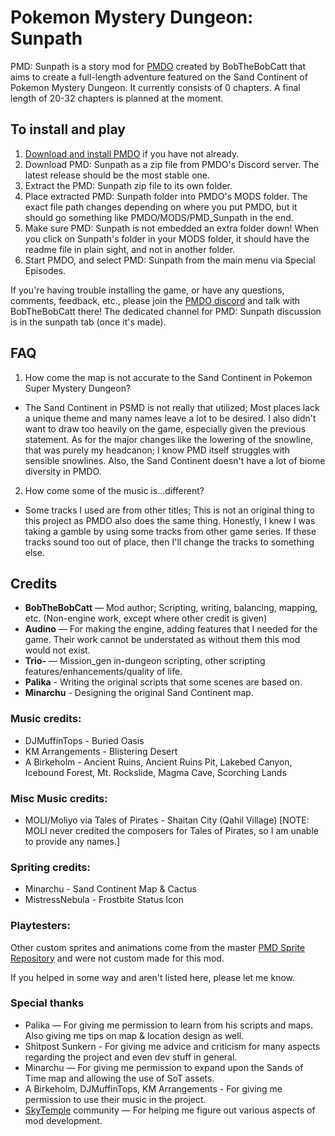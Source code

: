 # Pokemon Mystery Dungeon: Sunpath
PMD: Sunpath is a story mod for [PMDO](https://github.com/audinowho/PMDODump/) created by BobTheBobCatt that aims to create a full-length adventure featured on the Sand Continent of Pokemon Mystery Dungeon.
It currently consists of 0 chapters. 
A final length of 20-32 chapters is planned at the moment.

## To install and play
1. [Download and install PMDO](https://github.com/audinowho/PMDODump/releases) if you have not already.
2. Download PMD: Sunpath as a zip file from PMDO's Discord server. The latest release should be the most stable one.
3. Extract the PMD: Sunpath zip file to its own folder.
4. Place extracted PMD: Sunpath folder into PMDO's MODS folder. The exact file path changes depending on where you put PMDO, but it should go something like PMDO/MODS/PMD_Sunpath in the end.
5. Make sure PMD: Sunpath is not embedded an extra folder down! When you click on Sunpath's folder in your MODS folder, it should have the readme file in plain sight, and not in another folder.
6. Start PMDO, and select PMD: Sunpath from the main menu via Special Episodes.

If you're having trouble installing the game, or have any questions, comments, feedback, etc., please join the [PMDO discord](https://discord.gg/37VKndMsr2) and talk with BobTheBobCatt there! The dedicated channel for PMD: Sunpath discussion is in the sunpath tab (once it's made).



## FAQ
1. How come the map is not accurate to the Sand Continent in Pokemon Super Mystery Dungeon?
* The Sand Continent in PSMD is not really that utilized; Most places lack a unique theme and many names leave a lot to be desired. I also didn't want to draw too heavily on the game, especially given the previous statement. As for the major changes like the lowering of the snowline, that was purely my headcanon; I know PMD itself struggles with sensible snowlines. Also, the Sand Continent doesn't have a lot of biome diversity in PMDO.

2. How come some of the music is...different?
* Some tracks I used are from other titles; This is not an original thing to this project as PMDO also does the same thing. Honestly, I knew I was taking a gamble by using some tracks from other game series. If these tracks sound too out of place, then I'll change the tracks to something else.


## Credits
* **BobTheBobCatt** — Mod author; Scripting, writing, balancing, mapping, etc. (Non-engine work, except where other credit is given)  
* **Audino** — For making the engine, adding features that I needed for the game. Their work cannot be understated as without them this mod would not exist.
* **Trio-** — Mission_gen in-dungeon scripting, other scripting features/enhancements/quality of life.
* **Palika** - Writing the original scripts that some scenes are based on.
* **Minarchu** - Designing the original Sand Continent map.

### Music credits:
* DJMuffinTops - Buried Oasis
* KM Arrangements - Blistering Desert
* A Birkeholm - Ancient Ruins, Ancient Ruins Pit, Lakebed Canyon, Icebound Forest, Mt. Rockslide, Magma Cave, Scorching Lands

### Misc Music credits:
* MOLI/Moliyo via Tales of Pirates - Shaitan City (Qahil Village) [NOTE: MOLI never credited the composers for Tales of Pirates, so I am unable to provide any names.]

### Spriting credits:
* Minarchu - Sand Continent Map & Cactus
* MistressNebula - Frostbite Status Icon

### Playtesters:


Other custom sprites and animations come from the master [PMD Sprite Repository](https://sprites.pmdcollab.org/) and were not custom made for this mod.

If you helped in some way and aren't listed here, please let me know.

### Special thanks
* Palika — For giving me permission to learn from his scripts and maps. Also giving me tips on map & location design as well.
* Shitpost Sunkern - For giving me advice and criticism for many aspects regarding the project and even dev stuff in general.
* Minarchu — For giving me permission to expand upon the Sands of Time map and allowing the use of SoT assets.
* A Birkeholm, DJMuffinTops, KM Arrangements - For giving me permission to use their music in the project.
* [SkyTemple](https://skytemple.org/) community — For helping me figure out various aspects of mod development.
